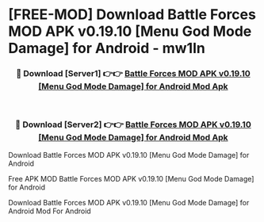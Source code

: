# [FREE-MOD] Download Battle Forces MOD APK v0.19.10 [Menu God Mode Damage] for Android - mw1ln


<div align="center">
<h3>🔴 Download [Server1] 👉👉 <a href="https://apk-comot.site?title=Battle_Forces_MOD_APK_v0.19.10_[Menu_God_Mode_Damage]_for_Android">Battle Forces MOD APK v0.19.10 [Menu God Mode Damage] for Android Mod Apk</a></h3><br>

<h3>🔴 Download [Server2] 👉👉 <a href="https://apk-comot.site?title=Battle_Forces_MOD_APK_v0.19.10_[Menu_God_Mode_Damage]_for_Android">Battle Forces MOD APK v0.19.10 [Menu God Mode Damage] for Android Mod Apk</a></h3>
</div>



Download Battle Forces MOD APK v0.19.10 [Menu God Mode Damage] for Android 

Free APK MOD Battle Forces MOD APK v0.19.10 [Menu God Mode Damage] for Android 

Download Battle Forces MOD APK v0.19.10 [Menu God Mode Damage] for Android Mod For Android
